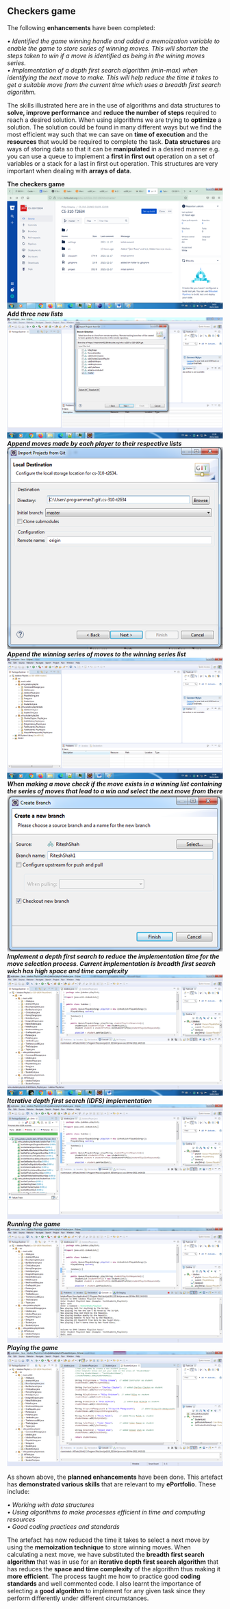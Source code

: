 <h2>Checkers game</h2>
<p>The following <b>enhancements</b> have been completed:</p>
<p><i>• Identified the game winning handle and added a memoization variable to enable the game to store series of winning moves. This will shorten the steps taken to win if a move is identified as being in the wining moves series.<br>
• Implementation of a depth first search algorithm (min-max) when identifying the next move to make. This will help reduce the time it takes to get a suitable move from the current time which uses a breadth first search algorithm.</i><br></p>
<p>The skills illustrated here are in the use of algorithms and data structures to <b>solve, improve performance</b> and <b>reduce the number of steps</b> required to reach a desired solution. When using algorithms we are trying to <b>optimize</b> a solution. The solution could be found in many different ways but we find the most efficient way such that we can save on <b>time of execution</b> and the <b>resources</b> that would be required to complete the task. <b>Data structures</b> are ways of storing data so that it can be <b>manipulated</b> in a desired manner e.g. you can use a queue to implement a <b>first in first out</b> operation on a set of variables or a stack for a last in first out operation. This structures are very important when dealing with <b>arrays of data</b>.</p>

<b>The checkers game</b>
	<img src="https://github.com/Ritesh214/Jukebox/blob/main/pics/Picture1.png"><br>
<b><i>Add three new lists</i></b><br>
	<img src="https://github.com/Ritesh214/Jukebox/blob/main/pics/Picture2.png"><br>
<b><i>Append moves made by each player to their respective lists</i></b><br>
	<img src="https://github.com/Ritesh214/Jukebox/blob/main/pics/Picture3.png"><br>
<b><i>Append the winning series of moves to the winning series list</i></b><br>
	<img src="https://github.com/Ritesh214/Jukebox/blob/main/pics/Picture4.png"><br>
<b><i>When making a move check if the move exists in a winning list containing the series of moves that lead to a win and select the next move from there</i></b><br>
	<img src="https://github.com/Ritesh214/Jukebox/blob/main/pics/Picture5.png"><br>
<b><i>Implement a depth first search to reduce the implementation time for the move selection process. Current implementation is breadth first search wich has high space and time complexity</i></b><br>
	<img src="https://github.com/Ritesh214/Jukebox/blob/main/pics/Picture6.png"><br>
<b><i>Iterative depth first search (IDFS) implementation</i></b><br>
	<img src="https://github.com/Ritesh214/Jukebox/blob/main/pics/Picture7.png"><br>
<b><i>Running the game</i></b><br>
	<img src="https://github.com/Ritesh214/Jukebox/blob/main/pics/Picture8.png"><br>
<b><i>Playing the game</i></b><br>
	<img src="https://github.com/Ritesh214/Jukebox/blob/main/pics/Picture9.png"><br>

<p>As shown above, the <b>planned enhancements</b> have been done. This artefact has <b>demonstrated various skills</b> that are relevant to my <b>ePortfolio</b>. These include:</p>
<p><i>• Working with data structures<br>
• Using algorithms to make processes efficient in time and computing resources<br>
• Good coding practices and standards</i><br></p>
<p>The artefact has now reduced the time it takes to select a next move by using the <b>memoization technique</b> to store winning moves. When calculating a next move, we have substituted the <b>breadth first search algorithm </b>that was in use for an <b>iterative depth first search algorithm</b> that has reduces the <b>space and time complexity</b> of the algorithm thus making it <b>more efficient</b>.
The process taught me how to practice good <b>coding standards</b> and well commented code. I also learnt the importance of selecting a <b>good algorithm</b> to implement for any given task since they perform differently under different circumstances.</p>
